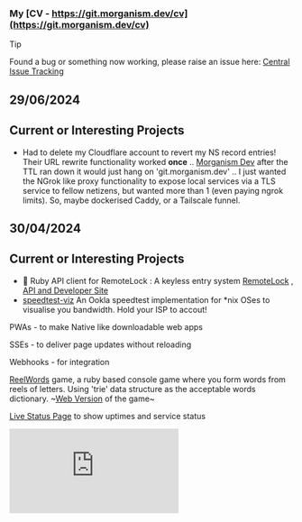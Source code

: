 ### My [CV - https://git.morganism.dev/cv](https://git.morganism.dev/cv)

> [!TIP]
> Found a bug or something now working, please raise an issue here: [Central Issue Tracking](https://github.com/users/morganism/projects/8/views/1)

## 29/06/2024

## Current or Interesting Projects

- Had to delete my Cloudflare account to revert my NS record entries! Their URL rewrite functionality worked **once** .. [Morganism Dev](https://git.morganism.dev/) after the TTL ran down it would just hang on 'git.morganism.dev' .. I just wanted the NGrok like proxy functionality to expose local services via a TLS service to fellow netizens, but wanted more than 1 (even paying ngrok limits). So, maybe dockerised Caddy, or a Tailscale funnel. 


## 30/04/2024

## Current or Interesting Projects

- 🔭 Ruby API client for RemoteLock : A keyless entry system [RemoteLock](https://remotelock.com/) , [API and Developer Site](https://developer.remotelock.com/api/docs#introduction) 
- [speedtest-viz](https://github.com/morganism/speedtest-viz) An Ookla speedtest implementation for *nix OSes to visualise you bandwidth. Hold your ISP to accout!

PWAs - to make Native like downloadable web apps

SSEs - to deliver page updates without reloading

Webhooks - for integration

[ReelWords](https://git.morganism.dev/reelwords) game, a ruby based console game where you form words from reels of letters. Using 'trie' data structure as the acceptable words dictionary. ~[Web Version](https://app.morganism.dev) of the game~ 

[Live Status Page](https://github.com/morganism/upptime/blob/master/README.md) to show uptimes and service status

<!--
**morganism/morganism** is a ✨ _special_ ✨ repository because its `README.md` (this file) appears on your GitHub profile.

Here are some ideas to get you started:

- 🔭 I’m currently working on ...
- 🌱 I’m currently learning ...
- 👯 I’m looking to collaborate on ...
- 🤔 I’m looking for help with ...
- 💬 Ask me about ...
- 📫 How to reach me: ...
- 😄 Pronouns: ...
- ⚡ Fun fact: ...
-->
![.](http://canarytokens.com/articles/traffic/0d7qg8vt3e95x8v6hyo761s4u/contact.php)

